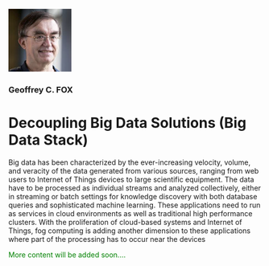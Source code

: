 <p align="left">
    <img width="125" height="125" src="fox.png">
</p>

### Geoffrey C. FOX


# Decoupling Big Data Solutions (Big Data Stack)


Big data has been characterized by the ever-increasing velocity, volume, and veracity of the data generated from various sources, ranging from web
users to Internet of Things devices to large scientific equipment. The data have to be processed as individual streams and analyzed collectively,
either in streaming or batch settings for knowledge discovery with both database queries and sophisticated machine learning. These applications
need to run as services in cloud environments as well as traditional high performance clusters. With the proliferation of cloud-based systems and
Internet of Things, fog computing  is adding another dimension to these applications where part of the processing has to occur near the devices

<span style="color: green"> More content will be added soon.... </span>

